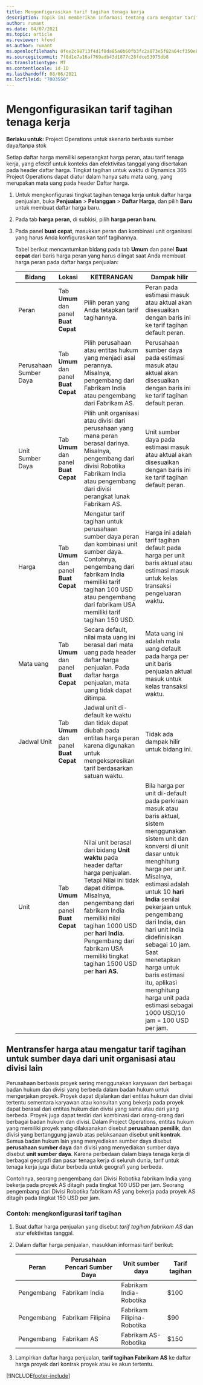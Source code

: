 ```yaml
---
title: Mengonfigurasikan tarif tagihan tenaga kerja
description: Topik ini memberikan informasi tentang cara mengatur tarif tagihan tenaga kerja di Project Operations.
author: rumant
ms.date: 04/07/2021
ms.topic: article
ms.reviewer: kfend
ms.author: rumant
ms.openlocfilehash: 0fee2c98713f4d1f8da85a0b60fb3fc2a873e5f82a64cf350ebeb68fe65fab35
ms.sourcegitcommit: 7f8d1e7a16af769adb43d1877c28fdce53975db8
ms.translationtype: MT
ms.contentlocale: id-ID
ms.lasthandoff: 08/06/2021
ms.locfileid: "7003550"
---
```

# <a name="set-up-labor-bill-rates"></a>Mengonfigurasikan tarif tagihan tenaga kerja

**Berlaku untuk:** Project Operations untuk skenario berbasis sumber daya/tanpa stok

Setiap daftar harga memiliki seperangkat harga peran, atau tarif tenaga kerja, yang efektif untuk konteks dan efektivitas tanggal yang disertakan pada header daftar harga. Tingkat tagihan untuk waktu di Dynamics 365 Project Operations dapat diatur dalam hanya satu mata uang, yang merupakan mata uang pada header Daftar harga.

1. Untuk mengkonfigurasi tingkat tagihan tenaga kerja untuk daftar harga penjualan, buka **Penjualan** > **Pelanggan** > **Daftar Harga**, dan pilih **Baru** untuk membuat daftar harga baru. 
2. Pada tab **harga peran**, di subkisi, pilih **harga peran baru**. 
3. Pada panel **buat cepat**, masukkan peran dan kombinasi unit organisasi yang harus Anda konfigurasikan tarif tagihannya.

   Tabel berikut mencantumkan bidang pada tab **Umum** dan panel **Buat cepat** dari baris harga peran yang harus diingat saat Anda membuat harga peran pada daftar harga penjualan:

    | Bidang | Lokasi | KETERANGAN | Dampak hilir |
    | --- | --- | --- | --- |
    | Peran | Tab **Umum** dan panel **Buat Cepat** | Pilih peran yang Anda tetapkan tarif tagihannya. | Peran pada estimasi masuk atau aktual akan disesuaikan dengan baris ini ke tarif tagihan default peran. |
    | Perusahaan Sumber Daya | Tab **Umum** dan panel **Buat Cepat** | Pilih perusahaan atau entitas hukum yang menjadi asal perannya. Misalnya, pengembang dari Fabrikam India atau pengembang dari Fabrikam AS. | Perusahaan sumber daya pada estimasi masuk atau aktual akan disesuaikan dengan baris ini ke tarif tagihan default peran. |
    | Unit Sumber Daya | Tab **Umum** dan panel **Buat Cepat** | Pilih unit organisasi atau divisi dari perusahaan yang mana peran berasal darinya. Misalnya, pengembang dari divisi Robotika Fabrikam India atau pengembang dari divisi perangkat lunak Fabrikam AS. | Unit sumber daya pada estimasi masuk atau aktual akan disesuaikan dengan baris ini ke tarif tagihan default peran. |
    | Harga | Tab **Umum** dan panel **Buat Cepat** | Mengatur tarif tagihan untuk perusahaan sumber daya peran dan kombinasi unit sumber daya. Contohnya, pengembang dari fabrikam India memiliki tarif tagihan 100 USD atau pengembang dari fabrikam USA memiliki tarif tagihan 150 USD. | Harga ini adalah tarif tagihan default pada harga per unit baris aktual atau estimasi masuk untuk kelas transaksi pengeluaran waktu. |
    | Mata uang | Tab **Umum** dan panel **Buat Cepat**| Secara default, nilai mata uang ini berasal dari mata uang pada header daftar harga penjualan. Pada daftar harga penjualan, mata uang tidak dapat ditimpa. | Mata uang ini adalah mata uang default pada harga per unit baris penjualan aktual masuk untuk kelas transaksi waktu. |
    | Jadwal Unit | Tab **Umum** dan panel **Buat Cepat** | Jadwal unit di-default ke waktu dan tidak dapat diubah pada entitas harga peran karena digunakan untuk mengekspresikan tarif berdasarkan satuan waktu. | Tidak ada dampak hilir untuk bidang ini. |
    | Unit | Tab **Umum** dan panel **Buat Cepat** | Nilai unit berasal dari bidang **Unit waktu** pada header daftar harga penjualan. Tetapi Nilai ini tidak dapat ditimpa. Misalnya, pengembang dari fabrikam India memiliki nilai tagihan 1000 USD per **hari India**. Pengembang dari fabrikam USA memiliki tingkat tagihan 1500 USD per **hari AS**. | Bila harga per unit di-default pada perkiraan masuk atau baris aktual, sistem menggunakan sistem unit dan konversi di unit dasar untuk menghitung harga per unit. Misalnya, estimasi adalah untuk 10 **hari India** senilai pekerjaan untuk pengembang dari India, dan hari unit India didefinisikan sebagai 10 jam. Saat menetapkan harga untuk baris estimasi itu, aplikasi menghitung harga unit pada estimasi sebagai 1000 USD/10 jam = 100 USD per jam. |

## <a name="transfer-pricing-or-set-up-bill-rates-for-resources-from-other-organizational-units-or-divisions"></a>Mentransfer harga atau mengatur tarif tagihan untuk sumber daya dari unit organisasi atau divisi lain 

Perusahaan berbasis proyek sering menggunakan karyawan dari berbagai badan hukum dan divisi yang berbeda dalam badan hukum untuk mengerjakan proyek. Proyek dapat dijalankan dari entitas hukum dan divisi tertentu sementara karyawan atau konsultan yang bekerja pada proyek dapat berasal dari entitas hukum dan divisi yang sama atau dari yang berbeda. Proyek juga dapat terdiri dari kombinasi dari orang-orang dari berbagai badan hukum dan divisi. Dalam Project Operations, entitas hukum yang memiliki proyek yang dilaksanakan disebut **perusahaan pemilik**, dan divisi yang bertanggung jawab atas pelaksanaan disebut **unit kontrak**. Semua badan hukum lain yang menyediakan sumber daya disebut **perusahaan sumber daya** dan divisi yang menyediakan sumber daya disebut **unit sumber daya**. Karena perbedaan dalam biaya tenaga kerja di berbagai geografi dan pasar tenaga kerja di seluruh dunia, tarif untuk tenaga kerja juga diatur berbeda untuk geografi yang berbeda.

Contohnya, seorang pengembang dari Divisi Robotika fabrikam India yang bekerja pada proyek AS ditagih pada tingkat 100 USD per jam. Seorang pengembang dari Divisi Robotika fabrikam AS yang bekerja pada proyek AS ditagih pada tingkat 150 USD per jam. 

### <a name="example-set-up-a-bill-rate"></a>Contoh: mengkonfigurasi tarif tagihan 

1. Buat daftar harga penjualan yang disebut *tarif tagihan fabrikam AS* dan atur efektivitas tanggal.
2. Dalam daftar harga penjualan, masukkan informasi tarif berikut:

    | Peran | Perusahaan Pencari Sumber Daya | Unit sumber daya | Tarif tagihan |
    | --- | --- | --- | --- |
    | Pengembang | Fabrikam India | Fabrikam India-Robotika | $100 |
    | Pengembang | Fabrikam Filipina | Fabrikam Filipina-Robotika | $90 |
    | Pengembang | Fabrikam AS | Fabrikam AS-Robotika | $150 |

3. Lampirkan daftar harga penjualan, **tarif tagihan Fabrikam AS** ke daftar harga proyek dari kontrak proyek atau ke akun tertentu.


[!INCLUDE[footer-include](../includes/footer-banner.md)]
